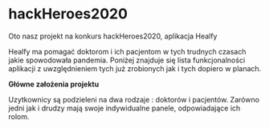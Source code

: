 # hackHeroes2020

Oto nasz projekt na konkurs hackHeroes2020, aplikacja Healfy

Healfy ma pomagać doktorom i ich pacjentom w tych trudnych czasach jakie spowodowała pandemia. Poniżej znajduje się lista funkcjonalności aplikacji z uwzględnieniem tych już zrobionych jak i tych dopiero w planach.


**Główne założenia projektu**

Uzytkownicy są podzieleni na dwa rodzaje : doktorów i pacjentów. Zarówno jedni jak i drudzy mają swoje indywidualne panele, odpowiadające ich rolom.
